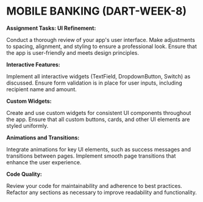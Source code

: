# MOBILE BANKING (DART-WEEK-8)

**Assignment Tasks:
UI Refinement:**

Conduct a thorough review of your app's user interface.
Make adjustments to spacing, alignment, and styling to ensure a professional look.
Ensure that the app is user-friendly and meets design principles.

**Interactive Features:**

Implement all interactive widgets (TextField, DropdownButton, Switch) as discussed.
Ensure form validation is in place for user inputs, including recipient name and amount.

**Custom Widgets:**

Create and use custom widgets for consistent UI components throughout the app.
Ensure that all custom buttons, cards, and other UI elements are styled uniformly.

**Animations and Transitions:**

Integrate animations for key UI elements, such as success messages and transitions between pages.
Implement smooth page transitions that enhance the user experience.

**Code Quality:**

Review your code for maintainability and adherence to best practices.
Refactor any sections as necessary to improve readability and functionality.
